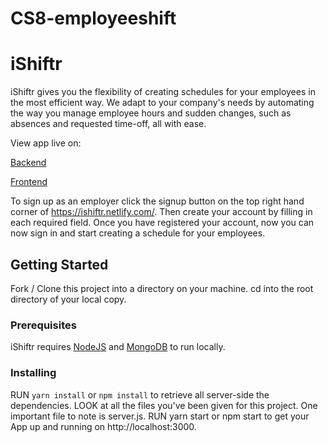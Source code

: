 # CS8-employeeshift
# iShiftr

iShiftr gives you the flexibility of creating schedules for your employees in the most efficient way. We adapt to your company's needs by automating the way you manage employee hours and sudden changes, such as absences and requested time-off, all with ease. 

View app live on: 

[Backend](https://ishiftr-db.herokuapp.com/ "Backend")

[Frontend](https://ishiftr.netlify.com/ "Frontend")

To sign up as an employer click the signup button on the top right hand corner of https://ishiftr.netlify.com/. Then create your account by filling in each required field. Once you have registered your account, now you can now sign in and start creating a schedule for your employees.

## Getting Started
Fork / Clone this project into a directory on your machine.
cd into the root directory of your local copy.  

### Prerequisites
iShiftr requires [NodeJS](https://nodejs.org/en/ "NodeJS") and [MongoDB](https://www.mongodb.com/ "MongoDB") to run locally.


### Installing 
RUN ```yarn install```
or
```npm install```
to retrieve all server-side the dependencies.
LOOK at all the files you've been given for this project. One important file to note is server.js. 
RUN yarn start or npm start to get your App up and running on http://localhost:3000.
